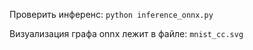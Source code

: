 Проверить инференс:
`python inference_onnx.py`

Визуализация графа onnx лежит в файле: `mnist_cc.svg`
